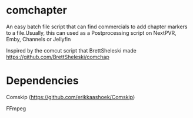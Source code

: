 # comchapter
An easy batch file script that can find commercials to add chapter markers to a file.Usually, this can used as a Postprocessing script on NextPVR, Emby, Channels or Jellyfin

Inspired by the comcut script that BrettSheleski made https://github.com/BrettSheleski/comchap

# Dependencies
Comskip (https://github.com/erikkaashoek/Comskip)

FFmpeg

